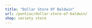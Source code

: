```yaml
---
title: "Dollar Store Of Baldwin"
url: /pontiac/dollar-store-of-baldwin/
shop: variety store
---
```

